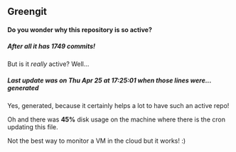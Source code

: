## Greengit

#### Do you wonder why this repository is so active?

##### After all it has 1749 commits!

But is it *really* active? Well...

##### Last update was on Thu Apr 25 at 17:25:01 when those lines were... generated

Yes, generated, because it certainly helps a lot to have such an active repo!

Oh and there was **45%** disk usage on the machine
where there is the cron updating this file.

Not the best way to monitor a VM in the cloud but it works! :)
